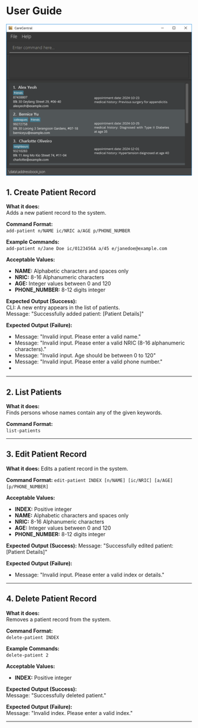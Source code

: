 # User Guide

<img src="images/Ui.png" >

## 1. Create Patient Record

**What it does:**  
Adds a new patient record to the system.

**Command Format:**  
`add-patient n/NAME ic/NRIC a/AGE p/PHONE_NUMBER`


**Example Commands:**  
`add-patient n/Jane Doe ic/0123456A a/45 e/janedoe@example.com`

**Acceptable Values:**
- **NAME:** Alphabetic characters and spaces only
- **NRIC:** 8-16 Alphanumeric characters
- **AGE:** Integer values between 0 and 120
- **PHONE_NUMBER:** 8-12 digits integer

**Expected Output (Success):**  
CLI: A new entry appears in the list of patients.  
Message: "Successfully added patient: [Patient Details]"

**Expected Output (Failure):**
- Message: "Invalid input. Please enter a valid name."
- Message: "Invalid input. Please enter a valid NRIC (8-16 alphanumeric characters)."
- Message: "Invalid input. Age should be between 0 to 120"
- Message: "Invalid input. Please enter a valid phone number."
- 
---
## 2. List Patients

**What it does:**  
Finds persons whose names contain any of the given keywords.

**Command Format:**  
`list-patients`

---
## 3. Edit Patient Record

**What it does:**
Edits a patient record in the system.

**Command Format:**
`edit-patient INDEX [n/NAME] [ic/NRIC] [a/AGE] [p/PHONE_NUMBER]`

**Acceptable Values:**
- **INDEX:** Positive integer
- **NAME:** Alphabetic characters and spaces only
- **NRIC:** 8-16 Alphanumeric characters
- **AGE:** Integer values between 0 and 120
- **PHONE_NUMBER:** 8-12 digits integer

**Expected Output (Success):**
Message: "Successfully edited patient: [Patient Details]"

**Expected Output (Failure):**
- Message: "Invalid input. Please enter a valid index or details."

---

## 4. Delete Patient Record

**What it does:**  
Removes a patient record from the system.

**Command Format:**  
`delete-patient INDEX`


**Example Commands:**  
`delete-patient 2`


**Acceptable Values:**
- **INDEX:** Positive integer

**Expected Output (Success):**  
Message: "Successfully deleted patient."

**Expected Output (Failure):**  
Message: "Invalid index. Please enter a valid index."

---

